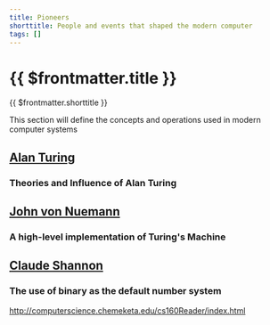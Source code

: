 ```yaml
---
title: Pioneers
shorttitle: People and events that shaped the modern computer
tags: []
---
```


# {{ $frontmatter.title }}
{{ $frontmatter.shorttitle }}

This section will define the concepts and operations used in modern computer systems

## [Alan Turing](./turing)
### Theories and Influence of Alan Turing

## [John von Nuemann](./vonNeumann)
### A high-level implementation of Turing's Machine

## [Claude Shannon](./shannon)
### The use of binary as the default number system

http://computerscience.chemeketa.edu/cs160Reader/index.html